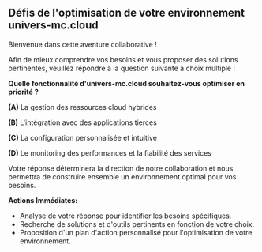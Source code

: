## Défis de l'optimisation de votre environnement univers-mc.cloud

Bienvenue dans cette aventure collaborative ! 

Afin de mieux comprendre vos besoins et vous proposer des solutions pertinentes, veuillez répondre à la question suivante à choix multiple :

**Quelle fonctionnalité d'univers-mc.cloud souhaitez-vous optimiser en priorité ?**

**(A)** La gestion des ressources cloud hybrides

**(B)** L'intégration avec des applications tierces

**(C)** La configuration personnalisée et intuitive

**(D)** Le monitoring des performances et la fiabilité des services

Votre réponse déterminera la direction de notre collaboration et nous permettra de construire ensemble un environnement optimal pour vos besoins.

**Actions Immédiates:**

* Analyse de votre réponse pour identifier les besoins spécifiques.
*  Recherche de solutions et d'outils pertinents en fonction de votre choix.
*  Proposition d'un plan d'action personnalisé pour l'optimisation de votre environnement.




